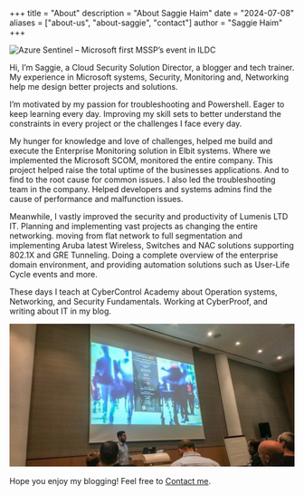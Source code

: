 +++
title = "About"
description = "About Saggie Haim"
date = "2024-07-08"
aliases = ["about-us", "about-saggie", "contact"]
author = "Saggie Haim"
+++

![Azure Sentinel – Microsoft first MSSP’s event in ILDC](.images/ILDCspeaker.jpeg)

Hi, I’m Saggie, a Cloud Security Solution Director, a blogger and tech trainer. My experience in Microsoft systems, Security, Monitoring and, Networking help me design better projects and solutions.

I’m motivated by my passion for troubleshooting and Powershell. Eager to keep learning every day. Improving my skill sets to better understand the constraints in every project or the challenges I face every day.

My hunger for knowledge and love of challenges, helped me build and execute the Enterprise Monitoring solution in Elbit systems. Where we implemented the Microsoft SCOM, monitored the entire company. This project helped raise the total uptime of the businesses applications. And to find to the root cause for common issues. I also led the troubleshooting team in the company. Helped developers and systems admins find the cause of performance and malfunction issues.

Meanwhile, I vastly improved the security and productivity of Lumenis LTD IT. Planning and implementing vast projects as changing the entire networking. moving from flat network to full segmentation and implementing Aruba latest Wireless, Switches and NAC solutions supporting 802.1X and GRE Tunneling. Doing a complete overview of the enterprise domain environment, and providing automation solutions such as User-Life Cycle events and more.

These days I teach at CyberControl Academy about Operation systems, Networking, and Security Fundamentals. Working at CyberProof, and writing about IT in my blog.


![Aruba ClearPass workshop](./images/Arubaspeaker.jpeg)

Hope you enjoy my blogging! Feel free to [Contact me]().